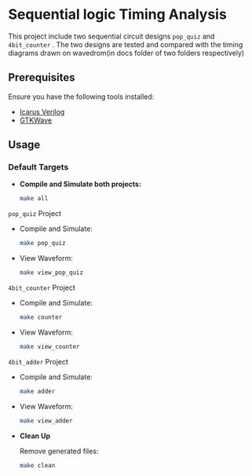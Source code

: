 # Sequential logic Timing Analysis
This project include two sequential circuit designs `pop_quiz` and `4bit_counter` . The two designs are tested and compared with the timing diagrams drawn on wavedrom(in docs folder of two folders respectively) 
## Prerequisites

Ensure you have the following tools installed:
- [Icarus Verilog](http://iverilog.icarus.com/)
- [GTKWave](http://gtkwave.sourceforge.net/)

## Usage

### Default Targets

- **Compile and Simulate both projects:**
  ```bash
  make all
  ```
`pop_quiz` Project
- Compile and Simulate:
    ```bash
    make pop_quiz
    ```
- View Waveform:
    ```bash
    make view_pop_quiz
    ```
`4bit_counter` Project
- Compile and Simulate:
    ```bash
    make counter
    ```
- View Waveform:
    ```bash
    make view_counter
    ```
`4bit_adder` Project
- Compile and Simulate:
    ```bash
    make adder
    ```
- View Waveform:
    ```bash
    make view_adder
    ```
- **Clean Up**
     
    Remove generated files:
    ```bash
    make clean
    ```